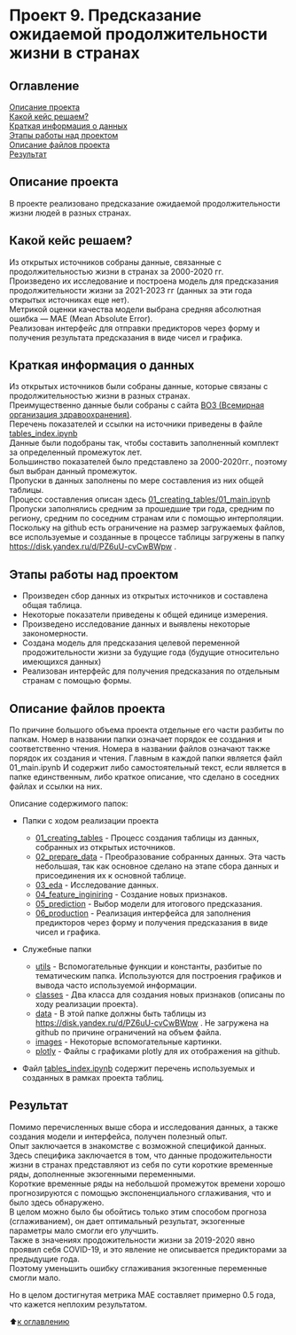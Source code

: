 # Проект 9. Предсказание ожидаемой продолжительности жизни в странах

## Оглавление

[Описание проекта](https://github.com/experiment0/sf_data_science/blob/main/project_9/README.md#Описание-проекта)\
[Какой кейс решаем?](https://github.com/experiment0/sf_data_science/blob/main/project_9/README.md#Какой-кейс-решаем)\
[Краткая информация о данных](https://github.com/experiment0/sf_data_science/blob/main/project_9/README.md#Краткая-информация-о-данных)\
[Этапы работы над проектом](https://github.com/experiment0/sf_data_science/blob/main/project_9/README.md#Этапы-работы-над-проектом)\
[Описание файлов проекта](https://github.com/experiment0/sf_data_science/blob/main/project_9/README.md#Описание-файлов-проекта)\
[Результат](https://github.com/experiment0/sf_data_science/blob/main/project_9/README.md#Результат)

## Описание проекта

В проекте реализовано предсказание ожидаемой продолжительности жизни людей в разных странах.

## Какой кейс решаем?

Из открытых источников собраны данные, связанные с продолжительностью жизни в странах за 2000-2020 гг.\
Произведено их исследование и построена модель для предсказания продолжительности жизни за 2021-2023 гг (данных за эти года открытых источниках еще нет).\
Метрикой оценки качества модели выбрана средняя абсолютная ошибка — MAE (Mean Absolute Error).\
Реализован интерфейс для отправки предикторов через форму и получения результата предсказания в виде чисел и графика.

## Краткая информация о данных

Из открытых источников были собраны данные, которые связаны с продолжительностью жизни в разных странах.\
Преимущественно данные были собраны с сайта [ВОЗ (Всемирная организация здравоохранения)](https://www.who.int).\
Перечень показателей и ссылки на источники приведены в файле [tables_index.ipynb](./tables_index.ipynb)\
Данные были подобраны так, чтобы составить заполненный комплект за определенный промежуток лет.\
Большинство показателей было представлено за 2000-2020гг., поэтому был выбран данный промежуток.\
Пропуски в данных заполнены по мере составления из них общей таблицы.\
Процесс составления описан здесь [01_creating_tables/01_main.ipynb](./01_creating_tables/01_main.ipynb)\
Пропуски заполнялись средним за прошедшие три года, средним по региону, средним по соседним странам или с помощью интерполяции.\
Поскольку на github есть ограничение на размер загружаемых файлов, все используемые и созданные в процессе таблицы загружены  в папку https://disk.yandex.ru/d/PZ6uU-cvCwBWpw .

## Этапы работы над проектом

- Произведен сбор данных из открытых источников и составлена общая таблица.
- Некоторые показатели приведены к общей единице измерения.
- Произведено исследование данных и выявлены некоторые закономерности.
- Создана модель для предсказания целевой переменной продожительности жизни за будущие года (будущие относительно имеющихся данных)
- Реализован интерфейс для получения предсказания по отдельным странам с помощью формы.

## Описание файлов проекта

По причине большого объема проекта отдельные его части разбиты по папкам.
Номер в названии папки означает порядок ее создания и соответственно чтения.
Номера в названии файлов означают также порядок их создания и чтения.
Главным в каждой папки является файл 01_main.ipynb 
И содержит либо самостоятельный текст, если является в папке единственным, либо краткое описание,
что сделано в соседних файлах и ссылки на них.

Описание содержимого папок:

- Папки с ходом реализации проекта
    - [01_creating_tables](./01_creating_tables/) - Процесс создания таблицы из данных, собранных из открытых источников.
    - [02_prepare_data](./02_prepare_data/) - Преобразование собранных данных. Эта часть небольшая, так как основное сделано на этапе сбора данных и присоединения их к основной таблице.
    - [03_eda](./03_eda/) - Исследование данных.
    - [04_feature_inginiring](./04_feature_inginiring/) - Создание новых признаков.
    - [05_prediction](./05_prediction/) - Выбор модели для итогового предсказания.
    - [06_production](./06_production/) - Реализация интерфейса для заполнения предикторов через форму и получения предсказания в виде чисел и графика.

- Служебные папки
    - [utils](./utils/) - Вспомогательные функции и константы, разбитые по тематическим папка. Используются для построения графиков и вывода часто используемой информации.
    - [classes](./classes/) - Два класса для создания новых признаков (описаны по ходу реализации проекта).
    - [data](./data/) - В этой папке должны быть таблицы из https://disk.yandex.ru/d/PZ6uU-cvCwBWpw . Не загружена на github по причине ограничений на объем файла.
    - [images](./images/) - Некоторые вспомогательные картинки.
    - [plotly](./plotly/) - Файлы с графиками plotly для их отображения на github.

- Файл [tables_index.ipynb](./tables_index.ipynb) содержит перечень используемых и созданных в рамках проекта таблиц.

## Результат

Помимо перечисленных выше сбора и исследования данных, а также создания модели и интерфейса,
получен полезный опыт.\
Опыт заключается в знакомстве с возможной спецификой данных.\
Здесь специфика заключается в том, что данные продожительности жизни в странах представляют
из себя по сути короткие временные ряды, дополненные экзогенными переменными.\
Короткие временные ряды на небольшой промежуток времени хорошо прогнозируются с помощью экспоненциального
сглаживания, что и было здесь обнаружено.\
В целом можно было бы обойтись только этим способом прогноза (сглаживанием), он дает оптимальный результат, экзогенные параметры мало смогли его улучшить.\
Также в значениях продожительности жизни за 2019-2020 явно проявил себя COVID-19, 
и это явление не описывается предикторами за предыдущие года.\
Поэтому уменьшить ошибку сглаживания экзогенные переменные смогли мало.

Но в целом достигнутая метрика MAE составляет примерно 0.5 года, что кажется неплохим результатом.

:arrow_up:[к оглавлению](https://github.com/experiment0/sf_data_science/blob/main/project_9/README.md#Оглавление)